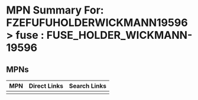 



# MPN Summary For: FZEFUFUHOLDERWICKMANN19596 > fuse : FUSE_HOLDER_WICKMANN-19596

## MPNs
  

|MPN|Direct Links|Search Links|
| :--- | :--- | :--- |
||||
